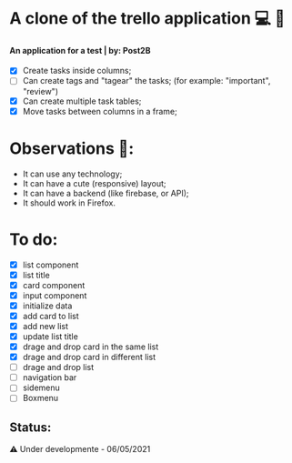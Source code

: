 # A clone of the trello application :computer: :memo:
#### An application for a test | by: Post2B
- [X] Create tasks inside columns;
- [ ] Can create tags and "tagear" the tasks; (for example: "important", "review")
- [X] Can create multiple task tables;
- [X] Move tasks between columns in a frame;

# Observations :eyes::
- It can use any technology;
- It can have a cute (responsive) layout;
- It can have a backend (like firebase, or API);
- It should work in Firefox.

# To do:
- [X] list component
- [X] list title
- [X] card component
- [X] input component
- [X] initialize data
- [X] add card to list
- [X] add new list
- [X] update list title
- [X] drage and drop card in the same list
- [X] drage and drop card in different list
- [ ] drage and drop list
- [ ] navigation bar
- [ ] sidemenu
- [ ] Boxmenu

## Status:
:warning: Under developmente - 06/05/2021
